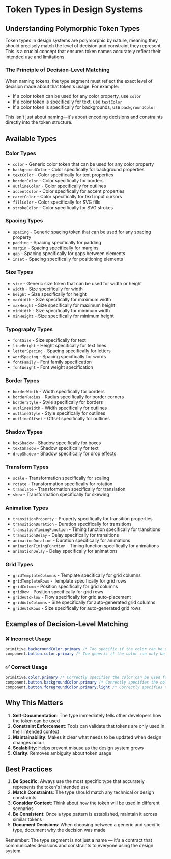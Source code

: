 # Token Types in Design Systems

## Understanding Polymorphic Token Types

Token types in design systems are polymorphic by nature, meaning they should precisely match the level of decision and constraint they represent. This is a crucial concept that ensures token names accurately reflect their intended use and limitations.

### The Principle of Decision-Level Matching

When naming tokens, the type segment must reflect the exact level of decision made about that token's usage. For example:

- If a color token can be used for any color property, use `color`
- If a color token is specifically for text, use `textColor`
- If a color token is specifically for backgrounds, use `backgroundColor`

This isn't just about naming—it's about encoding decisions and constraints directly into the token structure.

## Available Types

### Color Types
- `color` - Generic color token that can be used for any color property
- `backgroundColor` - Color specifically for background properties
- `textColor` - Color specifically for text properties
- `borderColor` - Color specifically for borders
- `outlineColor` - Color specifically for outlines
- `accentColor` - Color specifically for accent properties
- `caretColor` - Color specifically for text input cursors
- `fillColor` - Color specifically for SVG fills
- `strokeColor` - Color specifically for SVG strokes

### Spacing Types
- `spacing` - Generic spacing token that can be used for any spacing property
- `padding` - Spacing specifically for padding
- `margin` - Spacing specifically for margins
- `gap` - Spacing specifically for gaps between elements
- `inset` - Spacing specifically for positioning elements

### Size Types
- `size` - Generic size token that can be used for width or height
- `width` - Size specifically for width
- `height` - Size specifically for height
- `maxWidth` - Size specifically for maximum width
- `maxHeight` - Size specifically for maximum height
- `minWidth` - Size specifically for minimum width
- `minHeight` - Size specifically for minimum height

### Typography Types
- `fontSize` - Size specifically for text
- `lineHeight` - Height specifically for text lines
- `letterSpacing` - Spacing specifically for letters
- `wordSpacing` - Spacing specifically for words
- `fontFamily` - Font family specification
- `fontWeight` - Font weight specification

### Border Types
- `borderWidth` - Width specifically for borders
- `borderRadius` - Radius specifically for border corners
- `borderStyle` - Style specifically for borders
- `outlineWidth` - Width specifically for outlines
- `outlineStyle` - Style specifically for outlines
- `outlineOffset` - Offset specifically for outlines

### Shadow Types
- `boxShadow` - Shadow specifically for boxes
- `textShadow` - Shadow specifically for text
- `dropShadow` - Shadow specifically for drop effects

### Transform Types
- `scale` - Transformation specifically for scaling
- `rotate` - Transformation specifically for rotation
- `translate` - Transformation specifically for translation
- `skew` - Transformation specifically for skewing

### Animation Types
- `transitionProperty` - Property specifically for transition properties
- `transitionDuration` - Duration specifically for transitions
- `transitionTimingFunction` - Timing function specifically for transitions
- `transitionDelay` - Delay specifically for transitions
- `animationDuration` - Duration specifically for animations
- `animationTimingFunction` - Timing function specifically for animations
- `animationDelay` - Delay specifically for animations

### Grid Types
- `gridTemplateColumns` - Template specifically for grid columns
- `gridTemplateRows` - Template specifically for grid rows
- `gridColumn` - Position specifically for grid columns
- `gridRow` - Position specifically for grid rows
- `gridAutoFlow` - Flow specifically for grid auto-placement
- `gridAutoColumns` - Size specifically for auto-generated grid columns
- `gridAutoRows` - Size specifically for auto-generated grid rows

## Examples of Decision-Level Matching

### ❌ Incorrect Usage
```css
primitive.backgroundColor.primary /* Too specific if the color can be used for text or if there's more than one primary color */
component.button.color.primary /* Too generic if the color can only be used for background */
```

### ✅ Correct Usage
```css
primitive.color.primary /* Correctly specifies the color can be used for any color property */
component.button.backgroundColor.primary /* Correctly specifies the color can only be used for backgrounds */
component.button.foregroundColor.primary.light /* Correctly specifies the color can only be used for text and that there's a light variant */
```

## Why This Matters

1. **Self-Documentation**: The type immediately tells other developers how the token can be used
2. **Constraint Enforcement**: Tools can validate that tokens are only used in their intended context
3. **Maintainability**: Makes it clear what needs to be updated when design changes occur
4. **Scalability**: Helps prevent misuse as the design system grows
5. **Clarity**: Removes ambiguity about token usage

## Best Practices

1. **Be Specific**: Always use the most specific type that accurately represents the token's intended use
2. **Match Constraints**: The type should match any technical or design constraints
3. **Consider Context**: Think about how the token will be used in different scenarios
4. **Be Consistent**: Once a type pattern is established, maintain it across similar tokens
5. **Document Decisions**: When choosing between a generic and specific type, document why the decision was made

Remember: The type segment is not just a name — it's a contract that communicates decisions and constraints to everyone using the design system. 